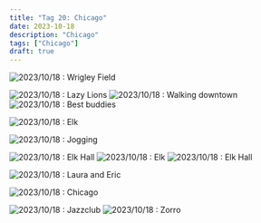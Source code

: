 ```yaml
---
title: "Tag 20: Chicago"
date: 2023-10-18
description: "Chicago"
tags: ["Chicago"]
draft: true
---
```



![](/images/03908D0E-A4AE-491B-A480-2FB47128C733.jpeg "2023/10/18 : Wrigley Field")

![](/images/2F39121B-74D2-4BEB-BE9B-D22B84147271.jpeg "2023/10/18 : Lazy Lions")
![](/images/30FAB9EB-4892-4263-87B5-452F8AE2586C.jpeg "2023/10/18 : Walking downtown")
![](/images/42801139-F4C3-43AB-A25C-496B96A46941.jpeg "2023/10/18 : Best buddies")

![](/images/52DF2FA3-17A8-4F37-A8ED-B201F27AD0FB.jpeg "2023/10/18 : Elk")


![](/images/A4478025-DD09-469A-B184-AF29A67E4D53.jpeg "2023/10/18 : Jogging")

![](/images/A44FCB14-D11B-4AB4-B33A-B7D685FAC35B.jpeg "2023/10/18 : Elk Hall")
![](/images/366CAFD2-9ADC-41B3-A976-DB01DE0FF574.jpeg "2023/10/18 : Elk")
![](/images/BC8B00BD-4CBA-4838-84AA-61E87C06B418.jpeg "2023/10/18 : Elk Hall")

![](/images/D02FD005-021F-416B-8BA2-675DCAACF0A1.jpeg "2023/10/18 : Laura and Eric")

![](/images/F30B719D-5327-4D76-AC68-EA431774B694.jpeg "2023/10/18 : Chicago")

![](/images/6A0B7A2C-12CA-4BBF-9F1E-AC171A5D4D99.jpeg "2023/10/18 : Jazzclub")
![](/images/15FC54A9-91F7-4854-BD30-7B7CCAAE63B6.jpeg "2023/10/18 : Zorro")
